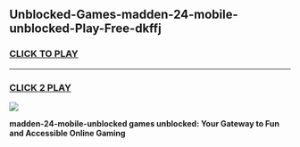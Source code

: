 
## Unblocked-Games-madden-24-mobile-unblocked-Play-Free-dkffj
<h3>
<a href="https://premium76.site?title=madden-24-mobile-unblocked&ref=20M">CLICK TO PLAY</a></h3>
<hr>

<h3>
<a href="https://premium76.site?title=madden-24-mobile-unblocked&ref=20M">CLICK 2 PLAY</a>
  
</h3>

<a href="https://premium76.site?title=madden-24-mobile-unblocked&ref=19M"><img src="https://clearcache.store/games.png"></a>


**madden-24-mobile-unblocked games unblocked: Your Gateway to Fun and Accessible Online Gaming**
